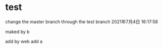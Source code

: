 # test
change the master branch through the test branch 
2021年7月4日 16:17:58

maked by b

add by web
add a
